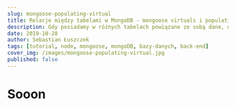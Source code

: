 ```yaml
---
slug: mongoose-populating-virtual
title: Relacje między tabelami w MongoDB - mongoose virtuals i populating
description: Gdy posiadamy w różnych tabelach powiązane ze sobą dane, dobrym pomysłem jest pokazać te relacje. Nie zawsze jednak chcemy dodawać nowe pola w Schemie. Tu z pomocą przychodzą virtuals (wirtualne klucze).
date: 2019-10-28
author: Sebastian Łuszczek
tags: [tutorial, node, mongoose, mongoDB, bazy-danych, back-end]
cover_img: /images/mongoose-populating-virtual.jpg
published: false
---
```


# Sooon
